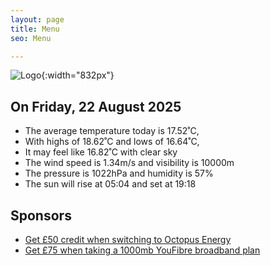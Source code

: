 ```yaml
---
layout: page
title: Menu
seo: Menu

---
```


![Logo](/images/logo.jpg){:width="832px"}

<!-- weather_marker starts -->
## On Friday, 22 August 2025

- The average temperature today is 17.52˚C,
- With highs of 18.62˚C and lows of 16.64˚C,
- It may feel like 16.82˚C with clear sky
- The wind speed is 1.34m/s and visibility is 10000m
- The pressure is 1022hPa and humidity is 57%
- The sun will rise at 05:04 and set at 19:18

<!-- weather_marker ends -->

## Sponsors

- [Get £50 credit when switching to Octopus Energy](https://bit.ly/3oD1nnS)
- [Get £75 when taking a 1000mb YouFibre broadband plan](https://aklam.io/91zWhU?)
